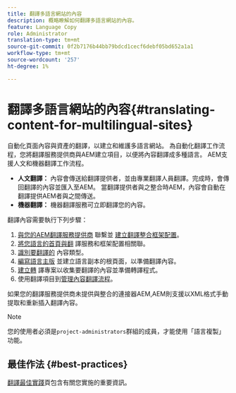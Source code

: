 ```yaml
---
title: 翻譯多語言網站的內容
description: 概略瞭解如何翻譯多語言網站的內容。
feature: Language Copy
role: Administrator
translation-type: tm+mt
source-git-commit: 0f2b7176b44bb79bdcd1cecf6debf05bd652a1a1
workflow-type: tm+mt
source-wordcount: '257'
ht-degree: 1%

---
```



# 翻譯多語言網站的內容{#translating-content-for-multilingual-sites}

自動化頁面內容與資產的翻譯，以建立和維護多語言網站。 為自動化翻譯工作流程，您將翻譯服務提供商與AEM建立項目，以便將內容翻譯成多種語言。 AEM支援人文和機器翻譯工作流程。

* **人文翻譯：** 內容會傳送給翻譯提供者，並由專業翻譯人員翻譯。完成時，會傳回翻譯的內容並匯入至AEM。 當翻譯提供者與之整合時AEM，內容會自動在翻譯提供AEM者與之間傳送。
* **機器翻譯：** 機器翻譯服務可立即翻譯您的內容。

翻譯內容需要執行下列步驟：

1. [與您的AEM翻譯服務提供商](integration-framework.md#connecting-to-a-translation-service-provider) 聯繫並 [建立翻譯整合框架配置](integration-framework.md)。
1. [將您語言的首頁與翻](integration-framework.md#configuring-pages-for-translation) 譯服務和框架配置相關聯。
1. [識別要翻譯的](rules.md) 內容類型。
1. [編寫語言主版](preparation.md) 並建立語言副本的根頁面，以準備翻譯內容。
1. [建立轉](managing-projects.md) 譯專案以收集要翻譯的內容並準備轉譯程式。
1. 使用翻譯項目到[管理內容翻譯流程](managing-projects.md)。

如果您的翻譯服務提供商未提供與整合的連接器AEM,AEM則支援以XML格式手動提取和重新插入翻譯內容。

>[!NOTE]
>
>您的使用者必須是`project-administrators`群組的成員，才能使用「語言複製」功能。

## 最佳作法 {#best-practices}

[翻譯最佳實踐](best-practices.md)頁包含有關您實施的重要資訊。
